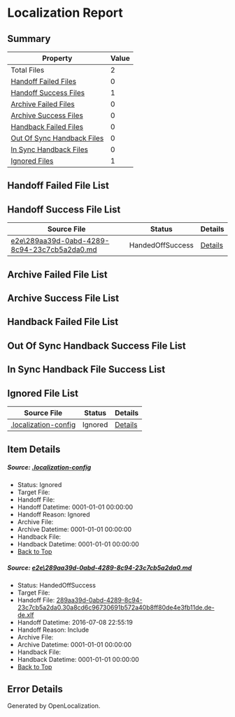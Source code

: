 # <a name='report-top'></a> Localization Report

## Summary
 Property | Value 
 -------- | ----- 
 Total Files | 2
[ Handoff Failed Files ](#handoff-failed-list)| 0
[ Handoff Success Files ](#handoff-success-list)| 1
[ Archive Failed Files ](#archive-failed-list)| 0
[ Archive Success Files ](#archive-success-list)| 0
[ Handback Failed Files ](#handback-failed-list)| 0
[ Out Of Sync Handback Files ](#outofsync-handback-success-list)| 0
[ In Sync Handback Files ](#insync-handback-success-list)| 0
[ Ignored Files ](#ignored-list)| 1

## <a name='handoff-failed-list'></a> Handoff Failed File List

## <a name='handoff-success-list'></a> Handoff Success File List
 Source File | Status | Details 
 ----------- | ------ | ------- 
 [e2e\289aa39d-0abd-4289-8c94-23c7cb5a2da0.md](https://github.com/OpenLocalizationTestOrg/oltest/blob/d3775aa6023efa9ae88a26ada37a4c12832d23b1/e2e/289aa39d-0abd-4289-8c94-23c7cb5a2da0.md) | HandedOffSuccess | [Details](#b166ae1590622b0876c651e6ee6ceeefdea7107b1)

## <a name='archive-failed-list'></a> Archive Failed File List

## <a name='archive-success-list'></a> Archive Success File List

## <a name='handback-failed-list'></a> Handback Failed File List

## <a name='outofsync-handback-success-list'></a> Out Of Sync Handback Success File List

## <a name='insync-handback-success-list'></a> In Sync Handback File Success List

## <a name='ignored-list'></a> Ignored File List
 Source File | Status | Details 
 ----------- | ------ | ------- 
 [.localization-config](https://github.com/OpenLocalizationTestOrg/oltest/blob/d3775aa6023efa9ae88a26ada37a4c12832d23b1/.localization-config) | Ignored | [Details](#3d4f252ac210baf56311d7e97dcc2db10974dbd20)

## Item Details
##### <a name='3d4f252ac210baf56311d7e97dcc2db10974dbd20'></a> Source: [.localization-config](https://github.com/OpenLocalizationTestOrg/oltest/blob/d3775aa6023efa9ae88a26ada37a4c12832d23b1/.localization-config)
* Status: Ignored
* Target File: 
* Handoff File: 
* Handoff Datetime: 0001-01-01 00:00:00
* Handoff Reason: Ignored
* Archive File: 
* Archive Datetime: 0001-01-01 00:00:00
* Handback File: 
* Handback Datetime: 0001-01-01 00:00:00
* [Back to Top](#report-top)

##### <a name='b166ae1590622b0876c651e6ee6ceeefdea7107b1'></a> Source: [e2e\289aa39d-0abd-4289-8c94-23c7cb5a2da0.md](https://github.com/OpenLocalizationTestOrg/oltest/blob/d3775aa6023efa9ae88a26ada37a4c12832d23b1/e2e/289aa39d-0abd-4289-8c94-23c7cb5a2da0.md)
* Status: HandedOffSuccess
* Target File: 
* Handoff File: [289aa39d-0abd-4289-8c94-23c7cb5a2da0.30a8cd6c96730691b572a40b8ff80de4e3fb11de.de-de.xlf](https://github.com/OpenLocalizationTestOrg/olhandoff-e2e/blob/7acd6bc31c794ed7b837ed1fb99846ffd2df9ef6/ol-handoff/OpenLocalizationTestOrg/oltest-dede-fly/ci/ht/289aa39d-0abd-4289-8c94-23c7cb5a2da0.30a8cd6c96730691b572a40b8ff80de4e3fb11de.de-de.xlf)
* Handoff Datetime: 2016-07-08 22:55:19
* Handoff Reason: Include
* Archive File: 
* Archive Datetime: 0001-01-01 00:00:00
* Handback File: 
* Handback Datetime: 0001-01-01 00:00:00
* [Back to Top](#report-top)


## Error Details

Generated by OpenLocalization.
